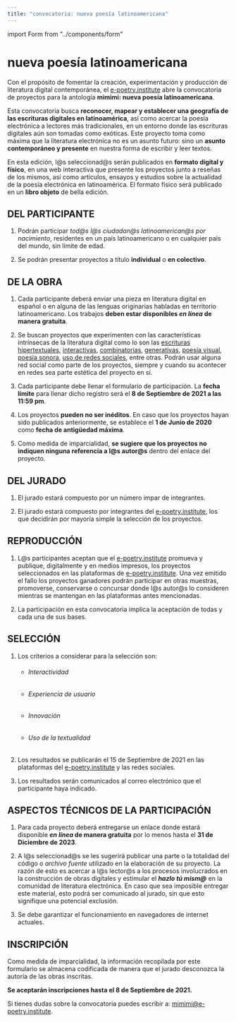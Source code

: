 ```yaml
---
title: "convocatoria: nueva poesía latinoamericana"
---
```


import Form from "../components/form"

# nueva poesía latinoamericana

Con el propósito de fomentar la creación, experimentación y producción de literatura digital contemporánea, el [e-poetry.institute](https://e-poetry.institute) abre la convocatoria de proyectos para la antología **mimimi: nueva poesía latinoamericana**.

Esta convocatoria busca **reconocer, mapear y establecer una geografía de las escrituras digitales en latinoamérica**, así como acercar la poesía electrónica a lectores más tradicionales, en un entorno donde las escrituras digitales aún son tomadas como exóticas. Este proyecto toma como máxima que la literatura electrónica no es un asunto futuro: sino un **asunto contemporáneo y presente** en nuestra forma de escribir y leer textos.

En esta edición, l@s seleccionad@s serán publicados en **formato digital y físico**, en una web interactiva que presente los proyectos junto a reseñas de los mismos, así como artículos, ensayos y estudios sobre la actualidad de la poesía electrónica en latinoamérica. El formato físico será publicado en un **libro objeto** de bella edición.

## DEL PARTICIPANTE

1. Podrán participar _tod@s l@s ciudadan@s latinoamerican@s por nacimiento_, residentes en un país latinoamericano o en cualquier país del mundo, sin límite de edad.

1. Se podrán presentar proyectos a título **individual** o **en colectivo**.

## DE LA OBRA

1. Cada participante deberá enviar una pieza en literatura digital en español o en alguna de las lenguas originarias habladas en territorio latinoamericano. Los trabajos **deben estar disponibles _en línea_ de manera gratuita**.

1. Se buscan proyectos que experimenten con las características intrínsecas de la literatura digital como lo son las [escrituras hipertextuales](http://www.esteticasdigitales.cl/pentagonal-web/), [interactivas](https://w.itch.io/end-of-the-world), [combinatorias](https://twitter.com/Poesia_es_Bot), [generativas](https://www.instagram.com/ocp_oraculo/), [poesía visual](https://www.youtube.com/watch?v=Od3Q0FRAei0&t=1s&ab_channel=JoseAZ), [poesía sonora](https://youtu.be/20hzGvermIQ), [uso de redes sociales](https://en.wikipedia.org/wiki/9MOTHER9HORSE9EYES9), entre otras. Podrán usar alguna red social como parte de los proyectos, siempre y cuando su acontecer en redes sea parte estética del proyecto en sí.

1. Cada participante debe llenar el formulario de participación. La **fecha límite** para llenar dicho registro será el **8 de Septiembre de 2021 a las 11:59 pm**.

1. Los proyectos **pueden no ser inéditos**. En caso que los proyectos hayan sido publicados anteriormente, se establece el **1 de Junio de 2020** como **fecha de antigüedad máxima**.

1. Como medida de imparcialidad, **se sugiere que los proyectos no indiquen ninguna referencia a l@s autor@s** dentro del enlace del proyecto.

## DEL JURADO

1. El jurado estará compuesto por un número impar de integrantes.

1. El jurado estará compuesto por integrantes del [e-poetry.institute](https://e-poetry.institute), los que decidirán por mayoría simple la selección de los proyectos.

## REPRODUCCIÓN

1. L@s participantes aceptan que el [e-poetry.institute](https://e-poetry.institute) promueva y publique, digitalmente y en medios impresos, los proyectos seleccionados en las plataformas de [e-poetry.institute](https://e-poetry.institute). Una vez emitido el fallo los proyectos ganadores podrán participar en otras muestras, promoverse, conservarse o concursar donde l@s autor@s lo consideren mientras se mantengan en las plataformas antes mencionadas.

1. La participación en esta convocatoria implica la aceptación de todas y cada una de sus bases.

## SELECCIÓN

1. Los criterios a considerar para la selección son:

   - ###### Interactividad
   - ###### Experiencia de usuario
   - ###### Innovación
   - ###### Uso de la textualidad

1. Los resultados se publicarán el 15 de Septiembre de 2021 en las plataformas del [e-poetry.institute](https://e-poetry.institute) y las redes sociales.

1. Los resultados serán comunicados al correo electrónico que el participante haya indicado.

## ASPECTOS TÉCNICOS DE LA PARTICIPACIÓN

1. Para cada proyecto deberá entregarse un enlace donde estará disponible **_en línea_ de manera gratuita** por lo menos hasta el **31 de Diciembre de 2023**.

1. A l@s seleccionad@s se les sugerirá publicar una parte o la totalidad del código o _archivo fuente_ utilizado en la elaboración de su proyecto. La razón de esto es acercar a l@s lector@s a los procesos involucrados en la construcción de obras digitales y estimular el _**hazlo tú mism@**_ en la comunidad de literatura electrónica. En caso que sea imposible entregar este material, esto podrá ser comunicado al jurado, sin que esto signifique una potencial exclusión.

1. Se debe garantizar el funcionamiento en navegadores de internet actuales.

## INSCRIPCIÓN

Como medida de imparcialidad, la información recopilada por este formulario se almacena codificada de manera que el jurado desconozca la autoría de las obras inscritas.

<Form />

**Se aceptarán inscripciones hasta el 8 de Septiembre de 2021.**

Si tienes dudas sobre la convocatoria puedes escribir a: mimimi@e-poetry.institute.
